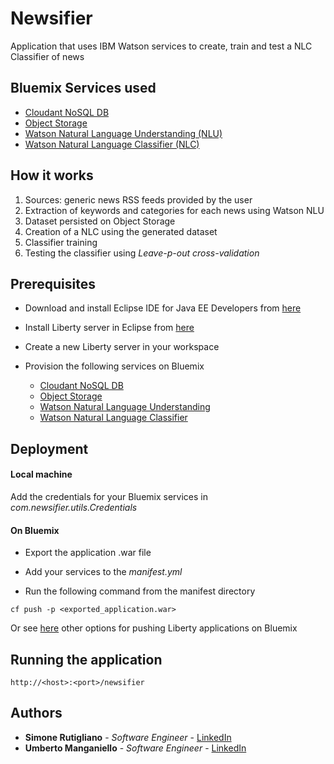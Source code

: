 # Newsifier

Application that uses IBM Watson services to create, train and test a NLC Classifier of news

## Bluemix Services used

* [Cloudant NoSQL DB](https://console.bluemix.net/catalog/services/cloudant-nosql-db)
* [Object Storage](https://console.bluemix.net/catalog/services/object-storage)
* [Watson Natural Language Understanding (NLU)](https://console.bluemix.net/catalog/services/natural-language-understanding)
* [Watson Natural Language Classifier (NLC)](https://console.bluemix.net/catalog/services/natural-language-classifier)
    
## How it works

1. Sources: generic news RSS feeds provided by the user
2. Extraction of keywords and categories for each news using Watson NLU
3. Dataset persisted on Object Storage
4. Creation of a NLC using the generated dataset
5. Classifier training
6. Testing the classifier using _Leave-p-out cross-validation_ 


## Prerequisites

* Download and install Eclipse IDE for Java EE Developers from [here](https://www.eclipse.org/downloads/packages/eclipse-ide-java-ee-developers/neon3) 


* Install Liberty server in Eclipse from [here](https://developer.ibm.com/wasdev/downloads/liberty-profile-using-eclipse/)


* Create a new Liberty server in your workspace


* Provision the following services on Bluemix
    * [Cloudant NoSQL DB](https://console.bluemix.net/catalog/services/cloudant-nosql-db)
    * [Object Storage](https://console.bluemix.net/catalog/services/object-storage)
    * [Watson Natural Language Understanding](https://console.bluemix.net/catalog/services/natural-language-understanding)
    * [Watson Natural Language Classifier](https://console.bluemix.net/catalog/services/natural-language-classifier)

	

## Deployment

#### Local machine

Add the credentials for your Bluemix services in _com.newsifier.utils.Credentials_

#### On Bluemix

* Export the application .war file

* Add your services to the _manifest.yml_

* Run the following command from the manifest directory

    
```
cf push -p <exported_application.war>
```

Or see [here](https://console.bluemix.net/docs/runtimes/liberty/optionsForPushing.html#options_for_pushing) other options for pushing Liberty applications on Bluemix

## Running the application
```
http://<host>:<port>/newsifier
```

## Authors

* **Simone Rutigliano** - *Software Engineer* - [LinkedIn](https://www.linkedin.com/in/simonerutigliano/)
* **Umberto Manganiello** - *Software Engineer* - [LinkedIn](https://www.linkedin.com/in/umanganiello)